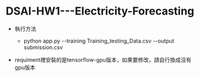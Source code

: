 # DSAI-HW1---Electricity-Forecasting


* 執行方法
  * python app.py --training Training_testing_Data.csv --output submission.csv
  
  
* requiment裡安裝的是tensorflow-gpu版本，如果要修改，請自行換成沒有gpu版本
